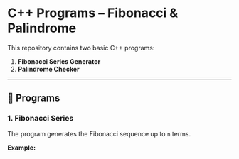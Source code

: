 # C++ Programs – Fibonacci & Palindrome

This repository contains two basic C++ programs:
1. **Fibonacci Series Generator**  
2. **Palindrome Checker**

---

## 📌 Programs

### 1. Fibonacci Series
The program generates the Fibonacci sequence up to `n` terms.

**Example:**
